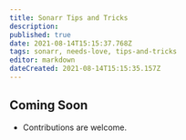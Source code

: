 ```yaml
---
title: Sonarr Tips and Tricks
description: 
published: true
date: 2021-08-14T15:15:37.768Z
tags: sonarr, needs-love, tips-and-tricks
editor: markdown
dateCreated: 2021-08-14T15:15:35.157Z
---
```


## Coming Soon

- Contributions are welcome.
